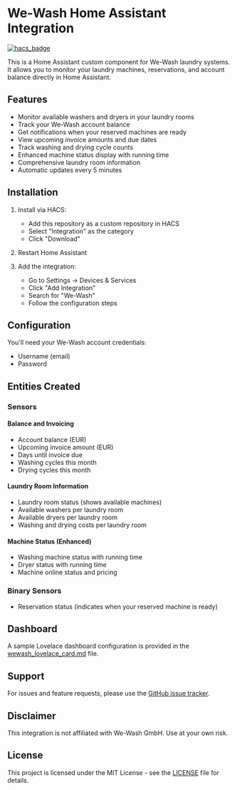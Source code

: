 # We-Wash Home Assistant Integration

[![hacs_badge](https://img.shields.io/badge/HACS-Custom-41BDF5.svg)](https://github.com/hacs/integration)

This is a Home Assistant custom component for We-Wash laundry systems. It allows you to monitor your laundry machines, reservations, and account balance directly in Home Assistant.

## Features

- Monitor available washers and dryers in your laundry rooms
- Track your We-Wash account balance
- Get notifications when your reserved machines are ready
- View upcoming invoice amounts and due dates
- Track washing and drying cycle counts
- Enhanced machine status display with running time
- Comprehensive laundry room information
- Automatic updates every 5 minutes

## Installation

1. Install via HACS:
   - Add this repository as a custom repository in HACS
   - Select "Integration" as the category
   - Click "Download"

2. Restart Home Assistant

3. Add the integration:
   - Go to Settings -> Devices & Services
   - Click "Add Integration"
   - Search for "We-Wash"
   - Follow the configuration steps

## Configuration

You'll need your We-Wash account credentials:
- Username (email)
- Password

## Entities Created

### Sensors

#### Balance and Invoicing
- Account balance (EUR)
- Upcoming invoice amount (EUR)
- Days until invoice due
- Washing cycles this month
- Drying cycles this month

#### Laundry Room Information
- Laundry room status (shows available machines)
- Available washers per laundry room
- Available dryers per laundry room
- Washing and drying costs per laundry room

#### Machine Status (Enhanced)
- Washing machine status with running time
- Dryer status with running time
- Machine online status and pricing

### Binary Sensors
- Reservation status (indicates when your reserved machine is ready)

## Dashboard

A sample Lovelace dashboard configuration is provided in the [wewash_lovelace_card.md](wewash_lovelace_card.md) file.

## Support

For issues and feature requests, please use the [GitHub issue tracker](https://github.com/philipp-cserny/wewash_hacs/issues).

## Disclaimer

This integration is not affiliated with We-Wash GmbH. Use at your own risk.

## License

This project is licensed under the MIT License - see the [LICENSE](LICENSE) file for details.
